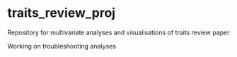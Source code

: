 # traits_review_proj
Repository for multivariate analyses and visualisations of traits review paper

Working on troubleshooting analyses